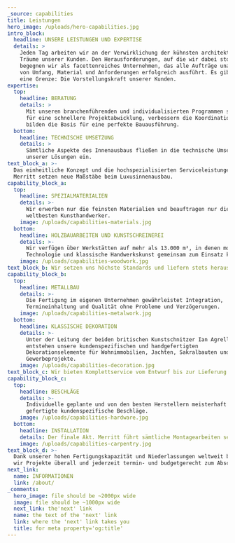 ```yaml
---
_source: capabilities
title: Leistungen
hero_image: /uploads/hero-capabilities.jpg
intro_block:
  headline: UNSERE LEISTUNGEN UND EXPERTISE
  details: >
    Jeden Tag arbeiten wir an der Verwirklichung der kühnsten architektonischen
    Träume unserer Kunden. Den Herausforderungen, auf die wir dabei stoßen,
    begegnen wir als facettenreiches Unternehmen, das alle Aufträge unabhängig
    von Umfang, Material und Anforderungen erfolgreich ausführt. Es gibt nur
    eine Grenze: Die Vorstellungskraft unserer Kunden.
expertise:
  top:
    headline: BERATUNG
    details: >
      Mit unseren branchenführenden und individualisierten Programmen sorgen wir
      für eine schnellere Projektabwicklung, verbessern die Koordination und
      bilden die Basis für eine perfekte Bauausführung.
  bottom:
    headline: TECHNISCHE UMSETZUNG
    details: >
      Sämtliche Aspekte des Innenausbaus fließen in die technische Umsetzung
      unserer Lösungen ein.
text_block_a: >-
  Das einheitliche Konzept und die hochspezialisierten Serviceleistungen von
  Merritt setzen neue Maßstäbe beim Luxusinnenausbau.
capability_block_a:
  top:
    headline: SPEZIALMATERIALIEN
    details: >-
      Wir erwerben nur die feinsten Materialien und beauftragen nur die
      weltbesten Kunsthandwerker.
    image: /uploads/capabilities-materials.jpg
  bottom:
    headline: HOLZBAUARBEITEN UND KUNSTSCHREINEREI
    details: >-
      Wir verfügen über Werkstätten auf mehr als 13.000 m², in denen modernste
      Technologie und klassische Handwerkskunst gemeinsam zum Einsatz kommen.
    image: /uploads/capabilities-woodwork.jpg
text_block_b: Wir setzen uns höchste Standards und liefern stets herausragende Qualität.
capability_block_b:
  top:
    headline: METALLBAU
    details: >-
      Die Fertigung im eigenen Unternehmen gewährleistet Integration,
      Termineinhaltung und Qualität ohne Probleme und Verzögerungen.
    image: /uploads/capabilities-metalwork.jpg
  bottom:
    headline: KLASSISCHE DEKORATION
    details: >-
      Unter der Leitung der beiden britischen Kunstschnitzer Ian Agrell
      entstehen unsere kundenspezifischen und handgefertigten
      Dekorationselemente für Wohnimmobilien, Jachten, Sakralbauten und
      Gewerbeprojekte.
    image: /uploads/capabilities-decoration.jpg
text_block_c: Wir bieten Komplettservice vom Entwurf bis zur Lieferung.
capability_block_c:
  top:
    headline: BESCHLÄGE
    details: >-
      Individuelle geplante und von den besten Herstellern meisterhaft
      gefertigte kundenspezifische Beschläge.
    image: /uploads/capabilities-hardware.jpg
  bottom:
    headline: INSTALLATION
    details: Der finale Akt. Merritt führt sämtliche Montagearbeiten selbst aus.
    image: /uploads/capabilities-carpentry.jpg
text_block_d: >-
  Dank unserer hohen Fertigungskapazität und Niederlassungen weltweit bringen
  wir Projekte überall und jederzeit termin- und budgetgerecht zum Abschluss.
next_link:
  name: INFORMATIONEN
  link: /about/
_comments:
  hero_image: file should be ~2000px wide
  image: file should be ~1000px wide
  next_link: the'next' link
  name: the text of the 'next' link
  link: where the 'next' link takes you
  title: for meta property='og:title'
---
```

